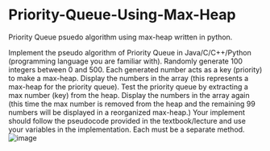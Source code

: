 # Priority-Queue-Using-Max-Heap
Priority Queue psuedo algorithm using max-heap written in python.

Implement the pseudo algorithm of Priority Queue in Java/C/C++/Python (programming language you are familiar with). Randomly generate 100 integers between 0 and 500. Each generated number acts as a key (priority) to make a max-heap. Display the numbers in the array (this represents a max-heap for the priority queue). Test the priority queue by extracting a max number (key) from the heap. Display the numbers in the array again (this time the max number is removed from the heap and the remaining 99 numbers will be displayed in a reorganized max-heap.) Your implement should follow the pseudocode provided in the textbook/lecture and use your variables in the implementation. Each must be a separate method.
![image](https://user-images.githubusercontent.com/47338961/124340794-6366ab80-db7d-11eb-8fca-54930212dce9.png)
